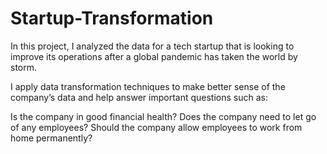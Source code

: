 # Startup-Transformation
In this project, I analyzed the data for a tech startup that is looking to improve its operations after a global pandemic has taken the world by storm.

I apply data transformation techniques to make better sense of the company’s data and help answer important questions such as:

Is the company in good financial health?
Does the company need to let go of any employees?
Should the company allow employees to work from home permanently?
